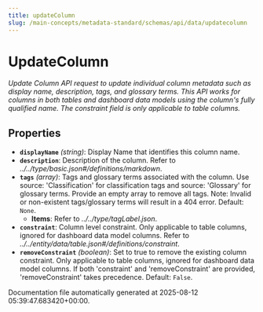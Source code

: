 ```yaml
---
title: updateColumn
slug: /main-concepts/metadata-standard/schemas/api/data/updatecolumn
---
```


# UpdateColumn

*Update Column API request to update individual column metadata such as display name, description, tags, and glossary terms. This API works for columns in both tables and dashboard data models using the column's fully qualified name. The constraint field is only applicable to table columns.*

## Properties

- **`displayName`** *(string)*: Display Name that identifies this column name.
- **`description`**: Description of the column. Refer to *../../type/basic.json#/definitions/markdown*.
- **`tags`** *(array)*: Tags and glossary terms associated with the column. Use source: 'Classification' for classification tags and source: 'Glossary' for glossary terms. Provide an empty array to remove all tags. Note: Invalid or non-existent tags/glossary terms will result in a 404 error. Default: `None`.
  - **Items**: Refer to *../../type/tagLabel.json*.
- **`constraint`**: Column level constraint. Only applicable to table columns, ignored for dashboard data model columns. Refer to *../../entity/data/table.json#/definitions/constraint*.
- **`removeConstraint`** *(boolean)*: Set to true to remove the existing column constraint. Only applicable to table columns, ignored for dashboard data model columns. If both 'constraint' and 'removeConstraint' are provided, 'removeConstraint' takes precedence. Default: `False`.


Documentation file automatically generated at 2025-08-12 05:39:47.683420+00:00.
